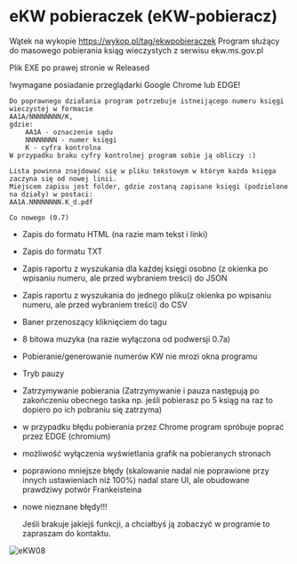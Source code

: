 # eKW pobieraczek (eKW-pobieracz)

Wątek na wykopie https://wykop.pl/tag/ekwpobieraczek
Program służący do masowego pobierania ksiąg wieczystych z serwisu ekw.ms.gov.pl

Plik EXE po prawej stronie w Released

!wymagane posiadanie przeglądarki Google Chrome lub EDGE!

	Do poprawnego działania program potrzebuje istneijącego numeru księgi wieczystej w formacie 
 	AA1A/NNNNNNNN/K, 
	gdzie:
		AA1A - oznaczenie sądu
		NNNNNNNN - numer księgi
		K - cyfra kontrolna
	W przypadku braku cyfry kontrolnej program sobie ją obliczy :)
 
	Lista powinna znajdować się w pliku tekstowym w którym każda księga zaczyna się od nowej linii.
	Miejscem zapisu jest folder, gdzie zostaną zapisane księgi (podzielone na działy) w postaci: 
 	AA1A.NNNNNNNN.K_d.pdf
	
	Co nowego (0.7)

* Zapis do formatu HTML (na razie mam tekst i linki)
* Zapis do formatu TXT
* Zapis raportu z wyszukania dla każdej księgi osobno (z okienka po wpisaniu numeru, ale przed wybraniem treści)  do JSON
* Zapis raportu z wyszukania do jednego pliku(z okienka po wpisaniu numeru, ale przed wybraniem treści)  do CSV
* Baner przenoszący kliknięciem do tagu
* 8 bitowa muzyka (na razie wyłączona od podwersji 0.7a)
* Pobieranie/generowanie numerów KW nie mrozi okna programu
* Tryb pauzy
* Zatrzymywanie pobierania
(Zatrzymywanie i pauza następują po zakończeniu obecnego taska np. jeśli pobierasz po 5 ksiąg na raz to dopiero po ich pobraniu się zatrzyma)
* w przypadku błędu pobierania przez Chrome program spróbuje poprać przez EDGE (chromium)
* możliwość wyłączenia wyświetlania grafik na pobieranych stronach
* poprawiono mniejsze błędy (skalowanie nadal nie poprawione przy innych ustawieniach niż 100%)
nadal stare UI, ale obudowane prawdziwy potwór Frankeisteina
* nowe nieznane błędy!!!
		
	Jeśli brakuje jakiejś funkcji, a chciałbyś ją zobaczyć w programie to zapraszam do kontaktu.



![eKW08](https://github.com/user-attachments/assets/520a8df0-953e-4462-a0ac-a19f4b43ef5d)


